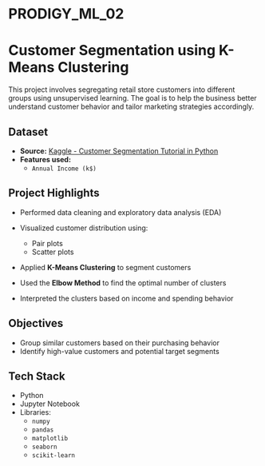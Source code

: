 # PRODIGY_ML_02
# Customer Segmentation using K-Means Clustering

This project involves segregating retail store customers into different groups using unsupervised learning. The goal is to help the business better understand customer behavior and tailor marketing strategies accordingly.

## Dataset
- **Source:** [Kaggle - Customer Segmentation Tutorial in Python](https://www.kaggle.com/datasets/vjchoudhary7/customer-segmentation-tutorial-in-python)
- **Features used:**
  - `Annual Income (k$)`

## Project Highlights
- Performed data cleaning and exploratory data analysis (EDA)
- Visualized customer distribution using:

  - Pair plots
  - Scatter plots
- Applied **K-Means Clustering** to segment customers
- Used the **Elbow Method** to find the optimal number of clusters
- Interpreted the clusters based on income and spending behavior

## Objectives
- Group similar customers based on their purchasing behavior
- Identify high-value customers and potential target segments

## Tech Stack
- Python
- Jupyter Notebook
- Libraries:
  - `numpy`
  - `pandas`
  - `matplotlib`
  - `seaborn`
  - `scikit-learn`
